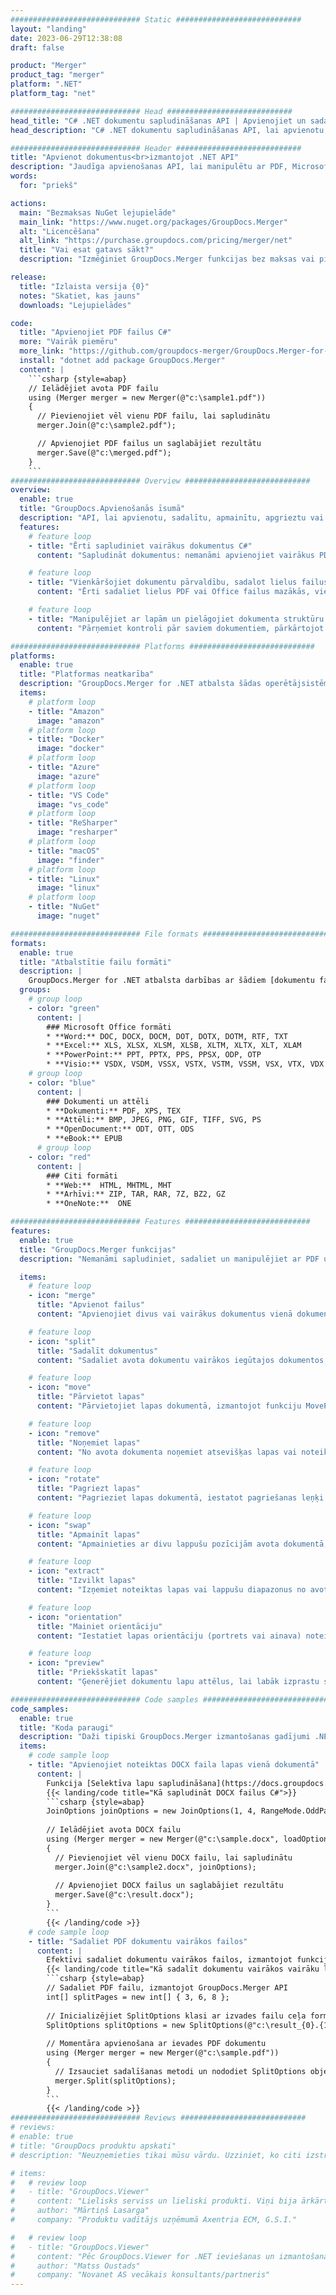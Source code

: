 ```yaml
---
############################# Static ############################
layout: "landing"
date: 2023-06-29T12:38:08
draft: false

product: "Merger"
product_tag: "merger"
platform: ".NET"
platform_tag: "net"

############################# Head ############################
head_title: "C# .NET dokumentu sapludināšanas API | Apvienojiet un sadaliet PDF Word Excel EPUB"
head_description: "C# .NET dokumentu sapludināšanas API, lai apvienotu, sadalītu, apmainītu vai noņemtu dokumentu lapas no PDF, Microsoft Word, Excel, prezentācijām, Visio un attēlu formātiem."

############################# Header ############################
title: "Apvienot dokumentus<br>izmantojot .NET API"
description: "Jaudīga apvienošanas API, lai manipulētu ar PDF, Microsoft Office, HTML un attēlu failiem."
words:
  for: "priekš"

actions:
  main: "Bezmaksas NuGet lejupielāde"
  main_link: "https://www.nuget.org/packages/GroupDocs.Merger"
  alt: "Licencēšana"
  alt_link: "https://purchase.groupdocs.com/pricing/merger/net"
  title: "Vai esat gatavs sākt?"
  description: "Izmēģiniet GroupDocs.Merger funkcijas bez maksas vai pieprasiet licenci"

release:
  title: "Izlaista versija {0}"
  notes: "Skatiet, kas jauns"
  downloads: "Lejupielādes"

code:
  title: "Apvienojiet PDF failus C#"
  more: "Vairāk piemēru"
  more_link: "https://github.com/groupdocs-merger/GroupDocs.Merger-for-.NET"
  install: "dotnet add package GroupDocs.Merger"
  content: |
    ```csharp {style=abap}   
    // Ielādējiet avota PDF failu
    using (Merger merger = new Merger(@"c:\sample1.pdf"))
    {
      // Pievienojiet vēl vienu PDF failu, lai sapludinātu
      merger.Join(@"c:\sample2.pdf");

      // Apvienojiet PDF failus un saglabājiet rezultātu
      merger.Save(@"c:\merged.pdf");
    }
    ```
############################# Overview ############################
overview:
  enable: true
  title: "GroupDocs.Apvienošanās īsumā"
  description: "API, lai apvienotu, sadalītu, apmainītu, apgrieztu vai noņemtu dokumentus, slaidus un diagrammas .NET lietojumprogrammās"
  features:
    # feature loop
    - title: "Ērti sapludiniet vairākus dokumentus C#"
      content: "Sapludināt dokumentus: nemanāmi apvienojiet vairākus PDF un Office failus vienā dokumentā, atbalstot plašu formātu klāstu. GroupDocs.Merger for .NET ļauj ātri un bez problēmām apvienot dokumentus."

    # feature loop
    - title: "Vienkāršojiet dokumentu pārvaldību, sadalot lielus failus"
      content: "Ērti sadaliet lielus PDF vai Office failus mazākās, vieglāk pārvaldāmās daļās. GroupDocs.Merger for .NET ļauj jums bez piepūles sadalīt dokumentus, pamatojoties uz konkrētām lapām, diapazoniem vai pat izvilkt atsevišķas lapas."

    # feature loop
    - title: "Manipulējiet ar lapām un pielāgojiet dokumenta struktūru — pārkārtojiet, apmainiet vai noņemiet"
      content: "Pārņemiet kontroli pār saviem dokumentiem, pārkārtojot lapas, noņemot nevēlamās lapas vai pievienojot jaunas. GroupDocs.Merger for .NET sniedz jums iespēju manipulēt ar dokumentu struktūru, ļaujot pielāgot un pielāgot failus atbilstoši jūsu īpašajām vajadzībām."

############################# Platforms ############################
platforms:
  enable: true
  title: "Platformas neatkarība"
  description: "GroupDocs.Merger for .NET atbalsta šādas operētājsistēmas, ietvarus un pakotņu pārvaldniekus"
  items:
    # platform loop
    - title: "Amazon"
      image: "amazon"
    # platform loop
    - title: "Docker"
      image: "docker"
    # platform loop
    - title: "Azure"
      image: "azure"
    # platform loop
    - title: "VS Code"
      image: "vs_code"
    # platform loop
    - title: "ReSharper"
      image: "resharper"
    # platform loop
    - title: "macOS"
      image: "finder"
    # platform loop
    - title: "Linux"
      image: "linux"
    # platform loop
    - title: "NuGet"
      image: "nuget"

############################# File formats ############################
formats:
  enable: true
  title: "Atbalstītie failu formāti"
  description: |
    GroupDocs.Merger for .NET atbalsta darbības ar šādiem [dokumentu failu formātiem](https://docs.groupdocs.com/merger/net/supported-document-formats/).
  groups:
    # group loop
    - color: "green"
      content: |
        ### Microsoft Office formāti
        * **Word:** DOC, DOCX, DOCM, DOT, DOTX, DOTM, RTF, TXT
        * **Excel:** XLS, XLSX, XLSM, XLSB, XLTM, XLTX, XLT, XLAM
        * **PowerPoint:** PPT, PPTX, PPS, PPSX, ODP, OTP
        * **Visio:** VSDX, VSDM, VSSX, VSTX, VSTM, VSSM, VSX, VTX, VDX
    # group loop
    - color: "blue"
      content: |
        ### Dokumenti un attēli
        * **Dokumenti:** PDF, XPS, TEX
        * **Attēli:** BMP, JPEG, PNG, GIF, TIFF, SVG, PS
        * **OpenDocument:** ODT, OTT, ODS
        * **eBook:** EPUB
      # group loop
    - color: "red"
      content: |
        ### Citi formāti
        * **Web:**  HTML, MHTML, MHT
        * **Arhīvi:** ZIP, TAR, RAR, 7Z, BZ2, GZ
        * **OneNote:**  ONE

############################# Features ############################
features:
  enable: true
  title: "GroupDocs.Merger funkcijas"
  description: "Nemanāmi sapludiniet, sadaliet un manipulējiet ar PDF un Office dokumentiem"

  items:
    # feature loop
    - icon: "merge"
      title: "Apvienot failus"
      content: "Apvienojiet divus vai vairākus dokumentus vienā dokumentā, sapludinot noteiktas lapas vai lappušu diapazonus no vairākiem avota dokumentiem."

    # feature loop
    - icon: "split"
      title: "Sadalīt dokumentus"
      content: "Sadaliet avota dokumentu vairākos iegūtajos dokumentos, izmantojot sadalīšanas darbību."

    # feature loop
    - icon: "move"
      title: "Pārvietot lapas"
      content: "Pārvietojiet lapas dokumentā, izmantojot funkciju MovePage."

    # feature loop
    - icon: "remove"
      title: "Noņemiet lapas"
      content: "No avota dokumenta noņemiet atsevišķas lapas vai noteiktu lappušu numuru kolekciju."

    # feature loop
    - icon: "rotate"
      title: "Pagriezt lapas"
      content: "Pagrieziet lapas dokumentā, iestatot pagriešanas leņķi uz 90, 180 vai 270 grādiem, izmantojot darbību RotatePages."

    # feature loop
    - icon: "swap"
      title: "Apmainīt lapas"
      content: "Apmainieties ar divu lappušu pozīcijām avota dokumentā, izveidojot jaunu dokumentu ar apmainītām lappušu pozīcijām."

    # feature loop
    - icon: "extract"
      title: "Izvilkt lapas"
      content: "Izņemiet noteiktas lapas vai lappušu diapazonus no avota dokumenta, ģenerējot jaunu dokumentu, kurā ir tikai atlasītās lapas."

    # feature loop
    - icon: "orientation"
      title: "Mainiet orientāciju"
      content: "Iestatiet lapas orientāciju (portrets vai ainava) noteiktām vai visām dokumenta lapām, izmantojot darbību ChangeOrientation."

    # feature loop
    - icon: "preview"
      title: "Priekšskatīt lapas"
      content: "Ģenerējiet dokumentu lapu attēlus, lai labāk izprastu saturu un struktūru. Veiciet visu vai tikai noteiktu lapu priekšskatījumus."

############################# Code samples ############################
code_samples:
  enable: true
  title: "Koda paraugi"
  description: "Daži tipiski GroupDocs.Merger izmantošanas gadījumi .NET operācijām"
  items:
    # code sample loop
    - title: "Apvienojiet noteiktas DOCX faila lapas vienā dokumentā"
      content: |
        Funkcija [Selektīva lapu sapludināšana](https://docs.groupdocs.com/merger/net/merge-pages-from-various-documents/) ļauj no katra faila izvilkt un sapludināt tikai vajadzīgo saturu. Šeit ir piemērs, kā panākt selektīvu lapu sapludināšanu, izmantojot C#:
        {{< landing/code title="Kā sapludināt DOCX failus C#">}}
        ```csharp {style=abap}   
        JoinOptions joinOptions = new JoinOptions(1, 4, RangeMode.OddPages);
        
        // Ielādējiet avota DOCX failu
        using (Merger merger = new Merger(@"c:\sample.docx", loadOptions))
        {
          // Pievienojiet vēl vienu DOCX failu, lai sapludinātu
          merger.Join(@"c:\sample2.docx", joinOptions);
          
          // Apvienojiet DOCX failus un saglabājiet rezultātu
          merger.Save(@"c:\result.docx");
        }
        ```
        {{< /landing/code >}}
    # code sample loop
    - title: "Sadaliet PDF dokumentu vairākos failos"
      content: |
        Efektīvi sadaliet dokumentu vairākos failos, izmantojot funkciju [Sadalīt dokumentu](https://docs.groupdocs.com/merger/net/split-document/), kas vienkāršo noteiktu sadaļu vai lapu pārvaldību un izvilkšanu no lieliem dokumentiem. Tas ļauj sadalīt dokumentus mazākās daļās, pamatojoties uz dažādiem kritērijiem – pēc lappušu diapazona, pēc sākuma/beigu lapām, pēc nepāra/pāra lappušu numuriem utt.
        {{< landing/code title="Kā sadalīt dokumentu vairākos vairāku lappušu dokumentos">}}
        ```csharp {style=abap}   
        // Sadaliet PDF failu, izmantojot GroupDocs.Merger API
        int[] splitPages = new int[] { 3, 6, 8 };
        
        // Inicializējiet SplitOptions klasi ar izvades failu ceļa formātu
        SplitOptions splitOptions = new SplitOptions(@"c:\result_{0}.{1}", splitPages, SplitMode.Interval);
        
        // Momentāra apvienošana ar ievades PDF dokumentu
        using (Merger merger = new Merger(@"c:\sample.pdf"))
        {
          // Izsauciet sadalīšanas metodi un nododiet SplitOptions objektu, lai saglabātu iegūtos dokumentus
          merger.Split(splitOptions);
        }  
        ```
        {{< /landing/code >}}
############################# Reviews ############################
# reviews:
# enable: true
# title: "GroupDocs produktu apskati"
# description: "Neuzņemieties tikai mūsu vārdu. Uzziniet, ko citi izstrādātāji saka par mūsu API"

# items:
#   # review loop
#   - title: "GroupDocs.Viewer"
#     content: "Lielisks serviss un lieliski produkti. Viņi bija ārkārtīgi izpalīdzīgi un atsaucīgi .NET ieviešanas procesā GroupDocs.Viewer, taču nevaru tos pietiekami labi ieteikt."
#     author: "Mārtiņš Lasarga"
#     company: "Produktu vadītājs uzņēmumā Axentria ECM, G.S.I."

#   # review loop
#   - title: "GroupDocs.Viewer"
#     content: "Pēc GroupDocs.Viewer for .NET ieviešanas un izmantošanas projektā, šķiet, ka tas darbojas ļoti labi. Esmu testējis ar daudziem dokumentiem un līdz šim viss ir labi. Viss, ko esmu iemetis tajā, tiek lieliski atveidots un izskatās tikpat labi kā PDF skatītājā vai MS Word."
#     author: "Matss Oustads"
#     company: "Novanet AS vecākais konsultants/partneris"
---
```

